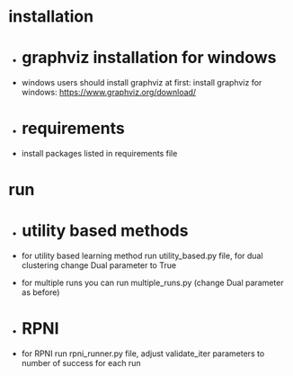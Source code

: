 # installation
- # graphviz installation for windows
- windows users should install graphviz at first:
  install graphviz for windows: https://www.graphviz.org/download/

- # requirements
- install packages listed in requirements file

# run
- # utility based methods
- for utility based learning method run utility_based.py file, for dual clustering change Dual parameter to True

- for multiple runs you can run multiple_runs.py (change Dual parameter as before) 

- # RPNI
- for RPNI run rpni_runner.py file, adjust validate_iter parameters to number of success for each run 